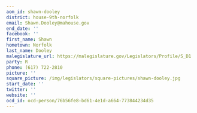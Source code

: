 ```yaml
---
aom_id: shawn-dooley
district: house-9th-norfolk
email: Shawn.Dooley@mahouse.gov
end_date: ''
facebook: ''
first_name: Shawn
hometown: Norfolk
last_name: Dooley
malegislature_url: https://malegislature.gov/Legislators/Profile/S_D1
party: R
phone: (617) 722-2810
picture: ''
square_picture: /img/legislators/square-pictures/shawn-dooley.jpg
start_date: ''
twitter: ''
website: ''
ocd_id: ocd-person/76b56fe8-bd61-4e1d-a664-773844234d35
---
```

